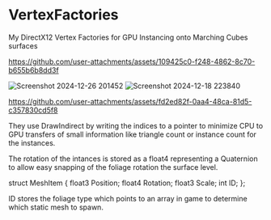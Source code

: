 # VertexFactories
My DirectX12 Vertex Factories for GPU Instancing onto Marching Cubes surfaces

https://github.com/user-attachments/assets/109425c0-f248-4862-8c70-b655b6b8dd3f

![Screenshot 2024-12-26 201452](https://github.com/user-attachments/assets/d6de7ef4-159e-42de-9acd-7671ec1b33ab)
![Screenshot 2024-12-18 223840](https://github.com/user-attachments/assets/6dd79bb9-f72c-42f4-bdc2-90d7a9281bbe)

https://github.com/user-attachments/assets/fd2ed82f-0aa4-48ca-81d5-c357830cd5f8

They use DrawIndirect by writing the indices to a pointer to minimize CPU to GPU transfers of small information like triangle count or instance count for the instances.

The rotation of the intances is stored as a float4 representing a Quaternion to allow easy snapping of the foliage rotation the surface level.

struct MeshItem
{
	float3 Position;
	float4 Rotation;
	float3 Scale;
	int ID;
};

ID stores the foliage type which points to an array in game to determine which static mesh to spawn.

